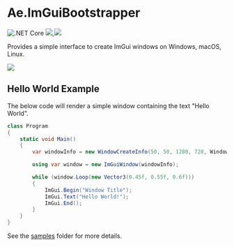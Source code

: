 # Ae.ImGuiBootstrapper

![.NET Core](https://github.com/alanedwardes/Ae.ImGuiBootstrapper/workflows/.NET/badge.svg?branch=master) [![](https://img.shields.io/nuget/v/Ae.ImGuiBootstrapper) ![](https://img.shields.io/badge/framework-netstandard2.0-blue)](https://www.nuget.org/packages/Ae.ImGuiBootstrapper/) 

Provides a simple interface to create ImGui windows on Windows, macOS, Linux.

![](https://s.edward.es/bfeba1bb-c2cb-46d3-96be-2af4a9fcc6dd.png)

## Hello World Example

The below code will render a simple window containing the text "Hello World".

```csharp
class Program
{
    static void Main()
    {
        var windowInfo = new WindowCreateInfo(50, 50, 1280, 720, WindowState.Normal, "My App");

        using var window = new ImGuiWindow(windowInfo);

        while (window.Loop(new Vector3(0.45f, 0.55f, 0.6f)))
        {
            ImGui.Begin("Window Title");
            ImGui.Text("Hello World!");
            ImGui.End();
        }
    }
}
```

See the [samples](https://github.com/alanedwardes/Ae.ImGuiBootstrapper/tree/master/samples) folder for more details.
